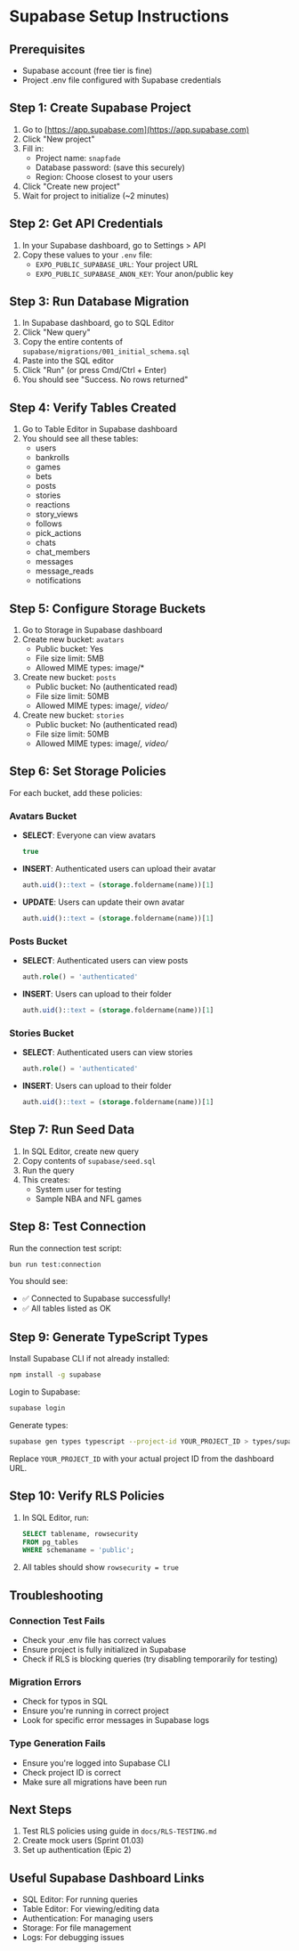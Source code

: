 # Supabase Setup Instructions

## Prerequisites

- Supabase account (free tier is fine)
- Project .env file configured with Supabase credentials

## Step 1: Create Supabase Project

1. Go to [https://app.supabase.com](https://app.supabase.com)
2. Click "New project"
3. Fill in:
   - Project name: `snapfade`
   - Database password: (save this securely)
   - Region: Choose closest to your users
4. Click "Create new project"
5. Wait for project to initialize (~2 minutes)

## Step 2: Get API Credentials

1. In your Supabase dashboard, go to Settings > API
2. Copy these values to your `.env` file:
   - `EXPO_PUBLIC_SUPABASE_URL`: Your project URL
   - `EXPO_PUBLIC_SUPABASE_ANON_KEY`: Your anon/public key

## Step 3: Run Database Migration

1. In Supabase dashboard, go to SQL Editor
2. Click "New query"
3. Copy the entire contents of `supabase/migrations/001_initial_schema.sql`
4. Paste into the SQL editor
5. Click "Run" (or press Cmd/Ctrl + Enter)
6. You should see "Success. No rows returned"

## Step 4: Verify Tables Created

1. Go to Table Editor in Supabase dashboard
2. You should see all these tables:
   - users
   - bankrolls
   - games
   - bets
   - posts
   - stories
   - reactions
   - story_views
   - follows
   - pick_actions
   - chats
   - chat_members
   - messages
   - message_reads
   - notifications

## Step 5: Configure Storage Buckets

1. Go to Storage in Supabase dashboard
2. Create new bucket: `avatars`
   - Public bucket: Yes
   - File size limit: 5MB
   - Allowed MIME types: image/*
3. Create new bucket: `posts`
   - Public bucket: No (authenticated read)
   - File size limit: 50MB
   - Allowed MIME types: image/*, video/*
4. Create new bucket: `stories`
   - Public bucket: No (authenticated read)
   - File size limit: 50MB
   - Allowed MIME types: image/*, video/*

## Step 6: Set Storage Policies

For each bucket, add these policies:

### Avatars Bucket
- **SELECT**: Everyone can view avatars
  ```sql
  true
  ```
- **INSERT**: Authenticated users can upload their avatar
  ```sql
  auth.uid()::text = (storage.foldername(name))[1]
  ```
- **UPDATE**: Users can update their own avatar
  ```sql
  auth.uid()::text = (storage.foldername(name))[1]
  ```

### Posts Bucket
- **SELECT**: Authenticated users can view posts
  ```sql
  auth.role() = 'authenticated'
  ```
- **INSERT**: Users can upload to their folder
  ```sql
  auth.uid()::text = (storage.foldername(name))[1]
  ```

### Stories Bucket
- **SELECT**: Authenticated users can view stories
  ```sql
  auth.role() = 'authenticated'
  ```
- **INSERT**: Users can upload to their folder
  ```sql
  auth.uid()::text = (storage.foldername(name))[1]
  ```

## Step 7: Run Seed Data

1. In SQL Editor, create new query
2. Copy contents of `supabase/seed.sql`
3. Run the query
4. This creates:
   - System user for testing
   - Sample NBA and NFL games

## Step 8: Test Connection

Run the connection test script:

```bash
bun run test:connection
```

You should see:
- ✅ Connected to Supabase successfully!
- ✅ All tables listed as OK

## Step 9: Generate TypeScript Types

Install Supabase CLI if not already installed:
```bash
npm install -g supabase
```

Login to Supabase:
```bash
supabase login
```

Generate types:
```bash
supabase gen types typescript --project-id YOUR_PROJECT_ID > types/supabase.ts
```

Replace `YOUR_PROJECT_ID` with your actual project ID from the dashboard URL.

## Step 10: Verify RLS Policies

1. In SQL Editor, run:
   ```sql
   SELECT tablename, rowsecurity 
   FROM pg_tables 
   WHERE schemaname = 'public';
   ```
2. All tables should show `rowsecurity = true`

## Troubleshooting

### Connection Test Fails
- Check your .env file has correct values
- Ensure project is fully initialized in Supabase
- Check if RLS is blocking queries (try disabling temporarily for testing)

### Migration Errors
- Check for typos in SQL
- Ensure you're running in correct project
- Look for specific error messages in Supabase logs

### Type Generation Fails
- Ensure you're logged into Supabase CLI
- Check project ID is correct
- Make sure all migrations have been run

## Next Steps

1. Test RLS policies using guide in `docs/RLS-TESTING.md`
2. Create mock users (Sprint 01.03)
3. Set up authentication (Epic 2)

## Useful Supabase Dashboard Links

- SQL Editor: For running queries
- Table Editor: For viewing/editing data
- Authentication: For managing users
- Storage: For file management
- Logs: For debugging issues 